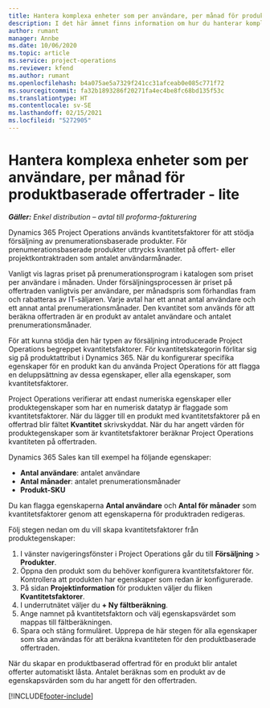 ```yaml
---
title: Hantera komplexa enheter som per användare, per månad för produktbaserade offertrader - lite
description: I det här ämnet finns information om hur du hanterar komplexa enheter för produktbaserade offertrader.
author: rumant
manager: Annbe
ms.date: 10/06/2020
ms.topic: article
ms.service: project-operations
ms.reviewer: kfend
ms.author: rumant
ms.openlocfilehash: b4a075ae5a7329f241cc31afceab0e085c771f72
ms.sourcegitcommit: fa32b1893286f20271fa4ec4be8fc68bd135f53c
ms.translationtype: HT
ms.contentlocale: sv-SE
ms.lasthandoff: 02/15/2021
ms.locfileid: "5272905"
---
```

# <a name="managing-complex-units-such-as-per-user-per-month-for-product-based-quote-lines---lite"></a>Hantera komplexa enheter som per användare, per månad för produktbaserade offertrader - lite

_**Gäller:** Enkel distribution – avtal till proforma-fakturering_

Dynamics 365 Project Operations används kvantitetsfaktorer för att stödja försäljning av prenumerationsbaserade produkter. För prenumerationsbaserade produkter uttrycks kvantitet på offert- eller projektkontraktraden som antalet användarmånader.

Vanligt vis lagras priset på prenumerationsprogram i katalogen som priset per användare i månaden. Under försäljningsprocessen är priset på offertraden vanligtvis per användare, per månadspris som förhandlas fram och rabatteras av IT-säljaren. Varje avtal har ett annat antal användare och ett annat antal prenumerationsmånader. Den kvantitet som används för att beräkna offertraden är en produkt av antalet användare och antalet prenumerationsmånader.

För att kunna stödja den här typen av försäljning introducerade Project Operations begreppet kvantitetsfaktorer. För kvantitetskategorin förlitar sig sig på produktattribut i Dynamics 365. När du konfigurerar specifika egenskaper för en produkt kan du använda Project Operations för att flagga en deluppsättning av dessa egenskaper, eller alla egenskaper, som kvantitetsfaktorer.

Project Operations verifierar att endast numeriska egenskaper eller produktegenskaper som har en numerisk datatyp är flaggade som kvantitetsfaktorer. När du lägger till en produkt med kvantitetsfaktorer på en offertrad blir fältet **Kvantitet** skrivskyddat. När du har angett värden för produktegenskaper som är kvantitetsfaktorer beräknar Project Operations kvantiteten på offertraden.

Dynamics 365 Sales kan till exempel ha följande egenskaper:

- **Antal användare**: antalet användare
- **Antal månader**: antalet prenumerationsmånader
- **Produkt-SKU**

Du kan flagga egenskaperna **Antal användare** och **Antal för månader** som kvantitetsfaktorer genom att egenskaperna för produktraden redigeras.

Följ stegen nedan om du vill skapa kvantitetsfaktorer från produktegenskaper:

1. I vänster navigeringsfönster i Project Operations går du till **Försäljning** > **Produkter**.
2. Öppna den produkt som du behöver konfigurera kvantitetsfaktorer för. Kontrollera att produkten har egenskaper som redan är konfigurerade.
3. På sidan **Projektinformation** för produkten väljer du fliken **Kvantitetsfaktorer**.
4. I underrutnätet väljer du **+ Ny fältberäkning**.
5. Ange namnet på kvantitetsfaktorn och välj egenskapsvärdet som mappas till fältberäkningen.
6. Spara och stäng formuläret. Upprepa de här stegen för alla egenskaper som ska användas för att beräkna kvantiteten för den produktbaserade offertraden.

När du skapar en produktbaserad offertrad för en produkt blir antalet offerter automatiskt låsta. Antalet beräknas som en produkt av de egenskapsvärden som du har angett för den offertraden.


[!INCLUDE[footer-include](../../includes/footer-banner.md)]